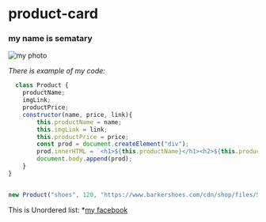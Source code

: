 # product-card

### my name is sematary

![my photo](https://i.pinimg.com/736x/ed/16/c0/ed16c04e92dbeee65ecd5d9046ac95ea.jpg)

*There is example of my code:*
```javascript
  class Product {
    productName;
    imgLink;
    productPrice;
    constructor(name, price, link){
        this.productName = name;
        this.imgLink = link;
        this.productPrice = price;
        const prod = document.createElement("div");
        prod.innerHTML = `<h1>${this.productName}</h1><h2>${this.productPrice}</h2><img src="${this.imgLink}"><button>купить</button>`
        document.body.append(prod);
    }
}


new Product("shoes", 120, "https://www.barkershoes.com/cdn/shop/files/SS20_HOMEPAGE_MCCLEANPAIR_880x550_crop_center.jpg?v=1614334815");
```

This is Unordered list:
*[my facebook](https://github.com)

